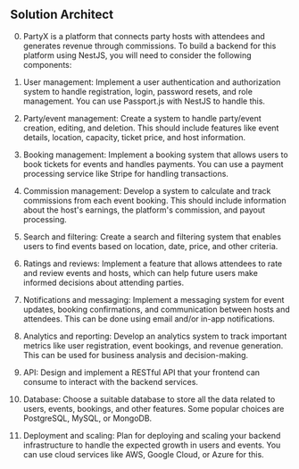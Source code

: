 ## Solution Architect ## 

0. PartyX is a platform that connects party hosts with attendees and generates revenue through commissions. To build a backend for this platform using NestJS, you will need to consider the following components:

1. User management: Implement a user authentication and authorization system to handle registration, login, password resets, and role management. You can use Passport.js with NestJS to handle this.

2. Party/event management: Create a system to handle party/event creation, editing, and deletion. This should include features like event details, location, capacity, ticket price, and host information.

3. Booking management: Implement a booking system that allows users to book tickets for events and handles payments. You can use a payment processing service like Stripe for handling transactions.

4. Commission management: Develop a system to calculate and track commissions from each event booking. This should include information about the host's earnings, the platform's commission, and payout processing.

5. Search and filtering: Create a search and filtering system that enables users to find events based on location, date, price, and other criteria.

6. Ratings and reviews: Implement a feature that allows attendees to rate and review events and hosts, which can help future users make informed decisions about attending parties.

7. Notifications and messaging: Implement a messaging system for event updates, booking confirmations, and communication between hosts and attendees. This can be done using email and/or in-app notifications.

8. Analytics and reporting: Develop an analytics system to track important metrics like user registration, event bookings, and revenue generation. This can be used for business analysis and decision-making.

9. API: Design and implement a RESTful API that your frontend can consume to interact with the backend services.

10. Database: Choose a suitable database to store all the data related to users, events, bookings, and other features. Some popular choices are PostgreSQL, MySQL, or MongoDB.

11. Deployment and scaling: Plan for deploying and scaling your backend infrastructure to handle the expected growth in users and events. You can use cloud services like AWS, Google Cloud, or Azure for this.
